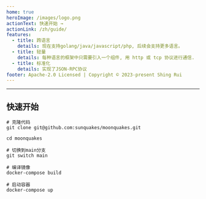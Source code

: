 ```yaml
---
home: true
heroImage: /images/logo.png
actionText: 快速开始 →
actionLink: /zh/guide/
features:
  - title: 跨语言
    details: 现在支持golang/java/javascript/php, 后续会支持更多语言。
  - title: 轻量
    details: 每种语言的框架中只需要引入一个组件, 用 http 或 tcp 协议进行通信.
  - title: 标准化
    details: 实现了JSON-RPC协议
footer: Apache-2.0 Licensed | Copyright © 2023-present Shing Rui
---
```


---

## 快速开始

```shell
# 克隆代码
git clone git@github.com:sunquakes/moonquakes.git

cd moonquakes

# 切换到main分支
git switch main

# 编译镜像
docker-compose build

# 启动容器
docker-compose up
```
